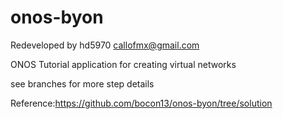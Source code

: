 onos-byon
=========
Redeveloped by hd5970 callofmx@gmail.com

ONOS Tutorial application for creating virtual networks

see branches for more step details

Reference:https://github.com/bocon13/onos-byon/tree/solution